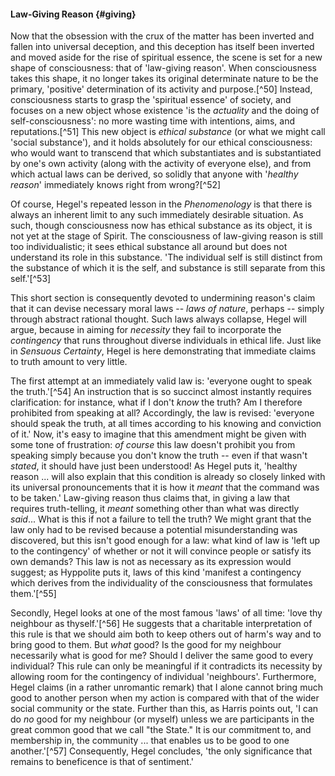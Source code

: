 #### Law-Giving Reason {#giving}

Now that the obsession with the crux of the matter has been inverted and fallen
into universal deception, and this deception has itself been inverted and moved
aside for the rise of spiritual essence, the scene is set for a new shape of
consciousness: that of 'law-giving reason'. When consciousness takes this shape,
it no longer takes its original determinate nature to be the primary, 'positive'
determination of its activity and purpose.[^50] Instead, consciousness starts to
grasp the 'spiritual essence' of society, and focuses on a new object whose
existence 'is the *actuality* and the doing of self-consciousness': no more
wasting time with intentions, aims, and reputations.[^51] This new object is
*ethical substance* (or what we might call 'social substance'), and it holds
absolutely for our ethical consciousness: who would want to transcend that which
substantiates and is substantiated by one's own activity (along with the
activity of everyone else), and from which actual laws can be derived, so
solidly that anyone with '*healthy reason*' immediately knows right from
wrong?[^52]

Of course, Hegel's repeated lesson in the *Phenomenology* is that there is
always an inherent limit to any such immediately desirable situation. As such,
though consciousness now has ethical substance as its object, it is not yet at
the stage of Spirit. The consciousness of law-giving reason is still too
individualistic; it sees ethical substance all around but does not understand
its role in this substance. 'The individual self is still distinct from the
substance of which it is the self, and substance is still separate from this
self.'[^53]

This short section is consequently devoted to undermining reason's claim that it
can devise necessary moral laws -- *laws of nature*, perhaps -- simply through
abstract rational thought. Such laws always collapse, Hegel will argue, because
in aiming for *necessity* they fail to incorporate the *contingency* that runs
throughout diverse individuals in ethical life. Just like in *Sensuous
Certainty*, Hegel is here demonstrating that immediate claims to truth amount to
very little.

The first attempt at an immediately valid law is: 'everyone ought to speak the
truth.'[^54] An instruction that is so succinct almost instantly requires
clarification: for instance, what if I don't *know* the truth? Am I therefore
prohibited from speaking at all? Accordingly, the law is revised: 'everyone
should speak the truth, at all times according to his knowing and conviction of
it.' Now, it's easy to imagine that this amendment might be given with some tone
of frustration: *of course* this law doesn't prohibit you from speaking simply
because you don't know the truth -- even if that wasn't *stated*, it should have
just been understood! As Hegel puts it, 'healthy reason ... will also explain
that this condition is already so closely linked with its universal
pronouncements that it is how it *meant* that the command was to be taken.'
Law-giving reason thus claims that, in giving a law that requires truth-telling,
it *meant* something other than what was directly *said*... What is this if not
a failure to tell the truth? We might grant that the law only had to be revised
because a potential misunderstanding was discovered, but this isn't good enough
for a law: what kind of law is 'left up to the contingency' of whether or not it
will convince people or satisfy its own demands? This law is not as necessary as
its expression would suggest; as Hyppolite puts it, laws of this kind 'manifest
a contingency which derives from the individuality of the consciousness that
formulates them.'[^55]

Secondly, Hegel looks at one of the most famous 'laws' of all time: 'love thy
neighbour as thyself.'[^56] He suggests that a charitable interpretation of this
rule is that we should aim both to keep others out of harm's way and to bring
good to them. But *what* good? Is the good for my neighbour necessarily what is
good for me? Should I deliver the same good to every individual? This rule can
only be meaningful if it contradicts its necessity by allowing room for the
contingency of individual 'neighbours'. Furthermore, Hegel claims (in a rather
unromantic remark) that I alone cannot bring much good to another person when my
action is compared with that of the wider social community or the state. Further
than this, as Harris points out, 'I can do *no* good for my neighbour (or
myself) unless we are participants in the great common good that we call "the
State." It is our commitment to, and membership in, the community ... that
enables us to be good to one another.'[^57] Consequently, Hegel concludes, 'the
only significance that remains to beneficence is that of sentiment.'
